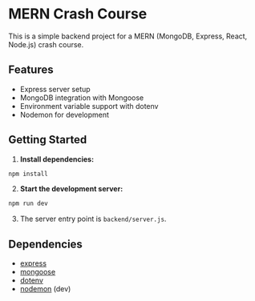 # MERN Crash Course

This is a simple backend project for a MERN (MongoDB, Express, React, Node.js) crash course.

## Features

- Express server setup
- MongoDB integration with Mongoose
- Environment variable support with dotenv
- Nodemon for development

## Getting Started

1. **Install dependencies:**

```bash
npm install
```

2. **Start the development server:**

```bash
npm run dev
```

3. The server entry point is `backend/server.js`.

## Dependencies

- [express](https://www.npmjs.com/package/express)
- [mongoose](https://www.npmjs.com/package/mongoose)
- [dotenv](https://www.npmjs.com/package/dotenv)
- [nodemon](https://www.npmjs.com/package/nodemon) (dev)
